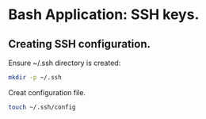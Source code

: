 # Bash Application: SSH keys.

## Creating SSH configuration.

Ensure ~/.ssh directory is created: 
```bash
mkdir -p ~/.ssh
```

Creat configuration file.
```bash
touch ~/.ssh/config
```
